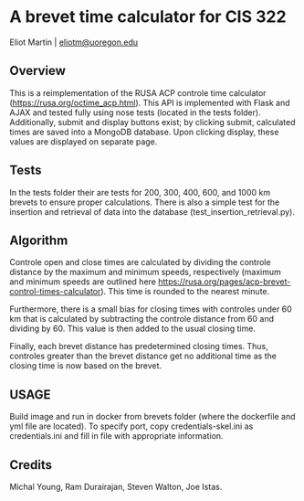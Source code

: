 # A brevet time calculator for CIS 322 #

Eliot Martin | eliotm@uoregon.edu

## Overview

This is a reimplementation of the RUSA ACP controle time calculator (https://rusa.org/octime_acp.html). This API is 
implemented with Flask and AJAX and tested fully using nose tests (located in the tests folder). Additionally, submit and display buttons exist; by clicking submit, calculated times are saved into a MongoDB database. Upon clicking display, these values are displayed on separate page. 

## Tests

In the tests folder their are tests for 200, 300, 400, 600, and 1000 km brevets to ensure proper calculations. There is also a simple test for the insertion and retrieval of data into the database (test_insertion_retrieval.py).   

## Algorithm

Controle open and close times are calculated by dividing the controle distance by the maximum and minimum speeds, respectively (maximum and minimum speeds are outlined here https://rusa.org/pages/acp-brevet-control-times-calculator). This time is rounded to the nearest minute.

Furthermore, there is a small bias for closing times with controles under 60 km that is calculated by subtracting the controle distance from 60 and dividing by 60. This value is then added to the usual closing time.

Finally, each brevet distance has predetermined closing times. Thus, controles greater than the brevet distance get no additional time as the closing time is now based on the brevet.

## USAGE
Build image and run in docker from brevets folder (where the dockerfile and yml file are located). To specify port, copy credentials-skel.ini as credentials.ini and fill in file with appropriate information. 


## Credits

Michal Young, Ram Durairajan, Steven Walton, Joe Istas.